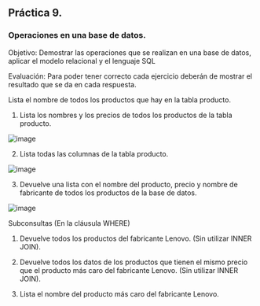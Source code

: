 ## Práctica 9.
### Operaciones en una base de datos.
Objetivo: Demostrar las operaciones que se realizan en una base de datos, aplicar el modelo relacional y el lenguaje SQL

Evaluación: Para poder tener correcto cada ejercicio deberán de mostrar el resultado que se da en cada respuesta.

Lista el nombre de todos los productos que hay en la tabla producto.


1. Lista los nombres y los precios de todos los productos de la tabla producto.

![image](https://user-images.githubusercontent.com/104279688/172921528-3fe48ae1-c42a-4deb-b0aa-263e18304660.png)


2. Lista todas las columnas de la tabla producto.

![image](https://user-images.githubusercontent.com/104279688/172921671-e6d1b143-a7ae-41e6-8c4c-74b5c6b8d08d.png)

3. Devuelve una lista con el nombre del producto, precio y nombre de fabricante de
todos los productos de la base de datos.

![image](https://user-images.githubusercontent.com/104279688/172922320-dca219fe-cfeb-4b05-b4de-1884b652a295.png)


Subconsultas (En la cláusula WHERE)
1. Devuelve todos los productos del fabricante Lenovo. (Sin utilizar INNER
JOIN).


2. Devuelve todos los datos de los productos que tienen el mismo precio que el
producto más caro del fabricante Lenovo. (Sin utilizar INNER JOIN).


3. Lista el nombre del producto más caro del fabricante Lenovo.
